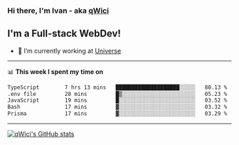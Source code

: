 ### Hi there, I'm Ivan - aka [qWici][website]

## I'm a Full-stack WebDev!
- 🔭 I’m currently working at [Universe][universe]

---

📊 **This week I spent my time on**
<!--START_SECTION:waka-->

```txt
TypeScript        7 hrs 13 mins   ████████████████████░░░░░   80.13 %
.env file         28 mins         █▒░░░░░░░░░░░░░░░░░░░░░░░   05.23 %
JavaScript        19 mins         █░░░░░░░░░░░░░░░░░░░░░░░░   03.52 %
Bash              17 mins         ▓░░░░░░░░░░░░░░░░░░░░░░░░   03.32 %
Prisma            17 mins         ▓░░░░░░░░░░░░░░░░░░░░░░░░   03.29 %
```

<!--END_SECTION:waka-->

---

[![qWici's GitHub stats](https://github-readme-stats.vercel.app/api?username=qWici)](https://github.com/qWici/github-readme-stats)

[website]: https://devkucher.com
[twitter]: https://twitter.com/KucherDev
[linkedin]: https://www.linkedin.com/in/ivankucher
[universe]: https://universeapps.limited
